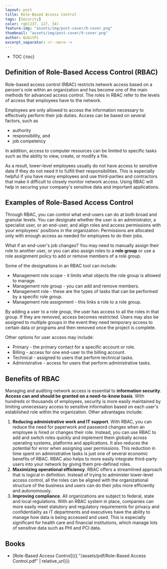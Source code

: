 ```yaml
---
layout: post
title: Role-Based Access Control
tags: [Security]
color: rgb(237, 127, 34)
feature-img: "assets/img/post-cover/9-cover.png"
thumbnail: "assets/img/post-cover/9-cover.png"
author: QubitPi
excerpt_separator: <!--more-->
---
```


<!--more-->

* TOC
{:toc}

## Definition of Role-Based Access Control (RBAC)

Role-based access control (RBAC) restricts network access based on a person's role within an organization and has
become one of the main methods for advanced access control. The roles in RBAC refer to the levels of access that
employees have to the network.

Employees are only allowed to access the information necessary to effectively perform their job duties. Access can be
based on several factors, such as

* authority
* responsibility, and
* job competency
  
In addition, access to computer resources can be limited to specific tasks such as the ability to view, create, or
modify a file.

As a result, lower-level employees usually do not have access to sensitive data if they do not need it to fulfill their
responsibilities. This is especially helpful if you have many employees and use third-parties and contractors that make
it difficult to closely monitor network access. Using RBAC will help in securing your company's sensitive data and
important applications.

## Examples of Role-Based Access Control

Through RBAC, you can control what end-users can do at both broad and granular levels. You can designate whether the
user is an administrator, a specialist user, or an end-user, and align roles and access permissions with your employees'
positions in the organization. Permissions are allocated only with enough access as needed for employees to do their
jobs.

What if an end-user's job changes? You may need to manually assign their role to another user, or you can also assign
roles to a **role group** or use a role assignment policy to add or remove members of a role group.

Some of the designations in an RBAC tool can include:

* Management role scope - it limits what objects the role group is allowed to manage.
* Management role group - you can add and remove members.
* Management role - these are the types of tasks that can be performed by a specific role group.
* Management role assignment - this links a role to a role group.

By adding a user to a role group, the user has access to all the roles in that group. If they are removed, access
becomes restricted. Users may also be assigned to multiple groups in the event they need temporary access to certain
data or programs and then removed once the project is complete.

Other options for user access may include:

* Primary - the primary contact for a specific account or role.
* Billing - access for one end-user to the billing account.
* Technical - assigned to users that perform technical tasks.
* Administrative - access for users that perform administrative tasks.

## Benefits of RBAC

Managing and auditing network access is essential to **information security**. **Access can and should be granted on a
need-to-know basis**. With hundreds or thousands of employees, security is more easily maintained by limiting
unnecessary access to sensitive information based on each user's established role within the organization. Other
advantages include:

1. **Reducing administrative work and IT support**. With RBAC, you can reduce the need for paperwork and password
   changes when an employee is hired or changes their role. Instead, you can use RBAC to add and switch roles quickly
   and implement them globally across operating systems, platforms and applications. It also reduces the potential for
   error when assigning user permissions. This reduction in time spent on administrative tasks is just one of several
   economic benefits of RBAC. RBAC also helps to more easily integrate third-party users into your network by giving
   them pre-defined roles.
2. **Maximizing operational efficiency**. RBAC offers a streamlined approach that is logical in definition. Instead of
   trying to administer lower-level access control, all the roles can be aligned with the organizational structure of
   the business and users can do their jobs more efficiently and autonomously.
3. **Improving compliance**. All organizations are subject to federal, state and local regulations. With an RBAC system
   in place, companies can more easily meet statutory and regulatory requirements for privacy and confidentiality as IT
   departments and executives have the ability to manage how data is being accessed and used. This is especially
   significant for health care and financial institutions, which manage lots of sensitive data such as PHI and PCI data.

## Books

* [Role-Based Access Control]({{ "/assets/pdf/Role-Based Access Control.pdf" | relative_url}})

